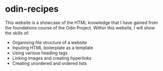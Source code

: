 # odin-recipes

This website is a showcase of the HTML knowledge that I have gained from the foundations course of the Odin Project. Within this website, I will show the skills of:

- Organising file structure of a website
- Inputing HTML boilerplate as a template
- Using various heading tags
- Linking images and creating hyperlinks
- Creating unordered and ordered lists

